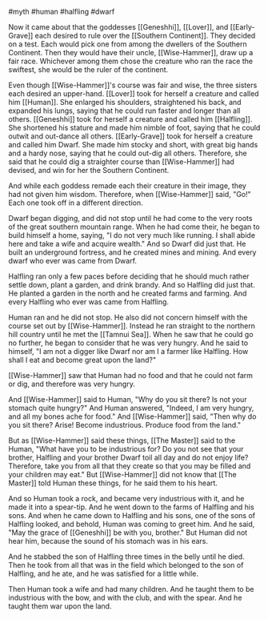 #myth #human #halfling #dwarf

Now it came about that the goddesses [[Geneshhi]], [[Lover]], and [[Early-Grave]] each desired to rule over the [[Southern Continent]]. They decided on a test. Each would pick one from among the dwellers of the Southern Continent. Then they would have their uncle, [[Wise-Hammer]], draw up a fair race. Whichever among them chose the creature who ran the race the swiftest, she would be the ruler of the continent.

Even though [[Wise-Hammer]]'s course was fair and wise, the three sisters each desired an upper-hand. [[Lover]] took for herself a creature and called him [[Human]]. She enlarged his shoulders, straightened his back, and expanded his lungs, saying that he could run faster and longer than all others. [[Geneshhi]] took for herself a creature and called him [[Halfling]]. She shortened his stature and made him nimble of foot, saying that he could outwit and out-dance all others. [[Early-Grave]] took for herself a creature and called him Dwarf. She made him stocky and short, with great big hands and a hardy nose, saying that he could out-dig all others. Therefore, she said that he could dig a straighter course than [[Wise-Hammer]] had devised, and win for her the Southern Continent.

And while each goddess remade each their creature in their image, they had not given him wisdom. Therefore, when [[Wise-Hammer]] said, "Go!" Each one took off in a different direction. 

Dwarf began digging, and did not stop until he had come to the very roots of the great southern mountain range. When he had come their, he began to build himself a home, saying, "I do not very much like running. I shall abide here and take a wife and acquire wealth." And so Dwarf did just that. He built an underground fortress, and he created mines and mining. And every dwarf who ever was came from Dwarf.

Halfling ran only a few paces before deciding that he should much rather settle down, plant a garden, and drink brandy. And so Halfling did just that. He planted a garden in the north and he created farms and farming. And every Halfling who ever was came from Halfling.

Human ran and he did not stop. He also did not concern himself with the course set out by [[Wise-Hammer]]. Instead he ran straight to the northern hill country until he met the [[Tamnui Sea]]. When he saw that he could go no further, he began to consider that he was very hungry. And he said to himself, "I am not a digger like Dwarf nor am I a farmer like Halfling. How shall I eat and become great upon the land?"

[[Wise-Hammer]] saw that Human had no food and that he could not farm or dig, and therefore was very hungry. 

And [[Wise-Hammer]] said to Human, "Why do you sit there? Is not your stomach quite hungry?" 
And Human answered, "Indeed, I am very hungry, and all my bones ache for food."
And [[Wise-Hammer]] said, "Then why do you sit there? Arise! Become industrious. Produce food from the land."

But as [[Wise-Hammer]] said these things, [[The Master]] said to the Human, "What have you to be industrious for? Do you not see that your brother, Halfling and your brother Dwarf toil all day and do not enjoy life? Therefore, take you from all that they create so that you may be filled and your children may eat." But [[Wise-Hammer]] did not know that [[The Master]] told Human these things, for he said them to his heart. 

And so Human took a rock, and became very industrious with it, and he made it into a spear-tip. And he went down to the farms of Halfling and his sons. And when he came down to Halfling and his sons, one of the sons of Halfling looked, and behold, Human was coming to greet him. And he said, "May the grace of [[Geneshhi]] be with you, brother." But Human did not hear him, because the sound of his stomach was in his ears. 

And he stabbed the son of Halfling three times in the belly until he died. Then he took from all that was in the field which belonged to the son of Halfling, and he ate, and he was satisfied for a little while. 

Then Human took a wife and had many children. And he taught them to be industrious with the bow, and with the club, and with the spear. And he taught them war upon the land.